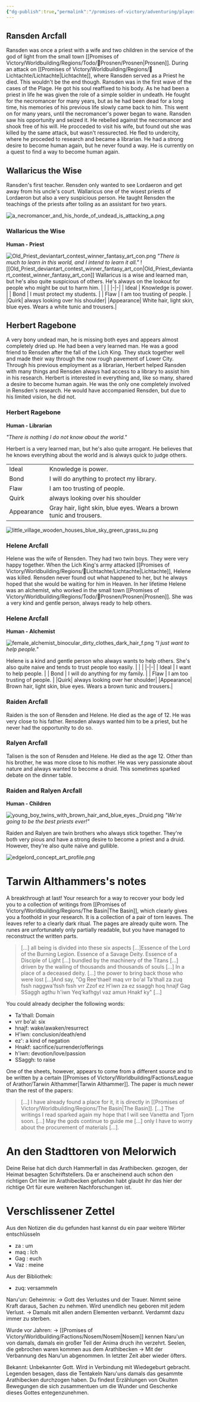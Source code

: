 ```yaml
---
{"dg-publish":true,"permalink":"/promises-of-victory/adventuring/player-characters/ransden/","title":"Ransden","noteIcon":"NPC","created":"","updated":""}
---
```



## Ransden Arcfall

Ransden was once a priest with a wife and two children in the service of the god of light from the small town [[Promises of Victory/Worldbuilding/Regions/Todo/🏰Prosnen/Prosnen\|Prosnen]]. During an attack on [[Promises of Victory/Worldbuilding/Regions/🏰Lichtachte/Lichtachte\|Lichtachte]], where Ransden served as a Priest he died. This wouldn't be the end though. Ransden was in the first wave of the cases of the Plage. He got his soul reaffixed to his body. As he had been a priest in life he was given the role of a simple soldier in undeath. He fought for the necromancer for many years, but as he had been dead for a long time, his memories of his previous life slowly came back to him. This went on for many years, until the necromancer's power began to wane. Ransden saw his opportunity and seized it. He rebelled against the necromancer and shook free of his will. He procceded to visit his wife, but found out she was killed by the same attack, but wasn't ressurected. He fled to undercity, where he proceded to research and became a librarian. He had a strong desire to become human again, but he never found a way. He is currently on a quest to find a way to become human again. 

## Wallaricus the Wise

Ransden's first teacher. Rensden only wanted to see Lordaeron and get away from his uncle's court. Wallaricus one of the wisest priests of Lordaeron but also a very suspicious person. He taught Rensden the teachings of the priests after toiling as an assistant for two years.

![a_necromancer_and_his_horde_of_undead_is_attacking_a.png](/img/user/resources/Pictures/a_necromancer_and_his_horde_of_undead_is_attacking_a.png)

### Wallaricus the Wise

**Human - Priest**

![Old_Priest_deviantart_contest_winner_fantasy_art_con.png](/img/user/resources/Pictures/Old_Priest_deviantart_contest_winner_fantasy_art_con.png)
_"There is much to learn in this world, and I intend to learn it all."_
![[Old_Priest_deviantart_contest_winner_fantasy_art_con\|Old_Priest_deviantart_contest_winner_fantasy_art_con]]
Wallaricus is a wise and learned man, but he's also quite suspicious of others. He's always on the lookout for people who might be out to harm him.
| | |
|-|-|
| Ideal | Knowledge is power. |
| Bond | I must protect my students. |
| Flaw | I am too trusting of people. |
|Quirk| always looking over his shoulder|
|Appearance| White hair, light skin, blue eyes. Wears a white tunic and trousers.|


## Herbert Ragebone

A very bony undead man, he is missing both eyes and appears almost completely dried up. He had been a very learned man. He was a good friend to Rensden after the fall of the Lich King. They stuck together well and made their way through the now rough pavement of Lower City. Through his previous employment as a librarian, Herbert helped Ransden with many things and Rensden always had access to a library to assist him in his research. Herbert is interested in everything and, like so many, shared a desire to become human again. He was the only one completely involved in Rensden's research. He would have accompanied Rensden, but due to his limited vision, he did not.



### Herbert Ragebone

**Human - Librarian**

_"There is nothing I do not know about the world."_

Herbert is a very learned man, but he's also quite arrogant. He believes that he knows everything about the world and is always quick to judge others.

|            |                                                                     |
| - | - |
| Ideal      | Knowledge is power.                                                 |
| Bond       | I will do anything to protect my library.                           |
| Flaw       | I am too trusting of people.                                        |
| Quirk      | always looking over his shoulder                                    |
| Appearance | Gray hair, light skin, blue eyes. Wears a brown tunic and trousers. |



![little_village_wooden_houses_blue_sky_green_grass_su.png](/img/user/resources/Pictures/little_village_wooden_houses_blue_sky_green_grass_su.png)


### Helene Arcfall

Helene was the wife of Rensden. They had two twin boys. They were very happy together. When the Lich King's army attacked [[Promises of Victory/Worldbuilding/Regions/🏰Lichtachte/Lichtachte\|Lichtachte]], Helene was killed. Rensden never found out what happened to her, but he always hoped that she would be waiting for him in Heaven.
In her lifetime Helene was an alchemist, who worked in the small town [[Promises of Victory/Worldbuilding/Regions/Todo/🏰Prosnen/Prosnen\|Prosnen]]. She was a very kind and gentle person, always ready to help others.



### Helene Arcfall

**Human - Alchemist**

![female_alchemist_binocular_dirty_clothes_dark_hair_f.png](/img/user/resources/Pictures/female_alchemist_binocular_dirty_clothes_dark_hair_f.png)
_"I just want to help people."_

Helene is a kind and gentle person who always wants to help others. She's also quite naive and tends to trust people too easily.
| | |
|-|-|
| Ideal | I want to help people. |
| Bond | I will do anything for my family. |
| Flaw | I am too trusting of people. |
|Quirk| always looking over her shoulder|
|Appearance| Brown hair, light skin, blue eyes. Wears a brown tunic and trousers.|



### Raiden Arcfall

Raiden is the son of Rensden and Helene. He died as the age of 12. He was very close to his father. Rensden always wanted him to be a priest, but he never had the opportunity to do so.

### Ralyen Arcfall

Talisen is the son of Rensden and Helene. He died as the age 12. Other than his brother, he was more close to his mother. He was very passionate about nature and always wanted to become a druid. This sometimes sparked debate on the dinner table.



### Raiden and Ralyen Arcfall

**Human - Children**

![young_boy_twins_with_brown_hair_and_blue_eyes._Druid.png](/img/user/resources/Pictures/young_boy_twins_with_brown_hair_and_blue_eyes._Druid.png)
_"We're going to be the best priests ever!"_

Raiden and Ralyen are twin brothers who always stick together. They're both very pious and have a strong desire to become a priest and a druid. However, they're also quite naïve and gullible.




![edgelord_concept_art_profile.png](/img/user/resources/Pictures/edgelord_concept_art_profile.png)

# Tarwin Althammers's notes

A breakthrough at last! Your research for a way to recover your body led you to a collection of writings from [[Promises of Victory/Worldbuilding/Regions/The Basin\|The Basin]], which clearly gives you a foothold in your research. It is a collection of a pair of torn leaves. The leaves refer to a clearly dark ritual. The pages are already quite worn. The runes are unfortunately only partially readable, but you have managed to reconstruct the written parts.

>[...] all being is divided into these six aspects [...]Essence of the Lord of the Burning Legion. Essence of a Savage Deity. Essence of a Disciple of Light [...] bundled by the machinery of the Titans [...] driven by the wailing of thousands and thousands of souls [...] In a place of a deceased deity. [...] the power to bring back those who were lost [...]And say, "Og Ree'thael! maq vrr bo'al Ta'thall za zuq fssh naggwa'fssh fssh vrr Zzof ez H'iwn za ez ssaggh hoq hnajf Gag SSaggh agthu h'iwn Yeq'kafhgyl vaz amun Hnakf ky" [...] 

You could already decipher the following words:

- Ta'thall: Domain
- vrr bo'al: six
- hnajf: wake/awaken/resurrect
- H'iwn: conclusion/death/end
- ez': a kind of negation
- Hnakf: sacrifice/surrender/offerings
- h'iwn: devotion/love/passion
- SSaggh: to raise

One of the sheets, however, appears to come from a different source and to be written by a certain [[Promises of Victory/Worldbuilding/Factions/League of Arathor/Tarwin Althammer\|Tarwin Althammer]]. The paper is much newer than the rest of the papers:
>[...] I have already found a place for it, it is directly in [[Promises of Victory/Worldbuilding/Regions/The Basin\|The Basin]]. [...] The writings I read sparked again my hope that I will see Vanetta and Tjorn soon. [...] May the gods continue to guide me [...] only I have to worry about the procurement of materials [...].


# An den Stadttoren von Melorwich
Deine Reise hat dich durch Hammerfall in das Arathibecken. gezogen, der Heimat besagten Schriftstellers. Da er anscheinend auch schon den richtigen Ort hier im Arathibecken gefunden habt glaubt ihr das hier der richtige Ort für eure weiteren Nachforschungen ist.

# Verschlissener Zettel
Aus den Notizen die du gefunden hast kannst du ein paar weitere Wörter entschlüsseln 

- za : um 
- maq : Ich 
- Gag : euch 
-  Vaz : meine 

Aus der Bibliothek:
- zuq: versammeln

Naru'un:
Geheimnis:
  -> Gott des Verlustes und der Trauer. Nimmt seine Kraft daraus, Sachen zu nehmen. Wird unendlich neu geboren mit jedem Verlust.
  -> Damals mit allen andern Elementen verbannt. Verdammt dazu immer zu sterben.

Wurde vor Jahren:
  -> [[Promises of Victory/Worldbuilding/Factions/Nosem/Nosem\|Nosem]] kennen Naru'un von damals, damals ein großer Teil der Anima druch ihn verzehrt. Seelen, die gebrochen waren kommen aus dem Arathibecken
  -> Mit der Verbannung des Naru'un abgenommen. In letzter Zeit aber wieder öfters.

Bekannt: Unbekannter Gott. Wird in Verbindung mit Wiedegeburt gebracht. Legenden besagen, dass die Tentakeln Naru'uns damals das gesammte Arathibecken durchzogen haben.
Du findest Erzählungen von Okulten Bewegungen die sich zusammentuen um die Wunder und Geschenke dieses Gottes entegenzunehmen.